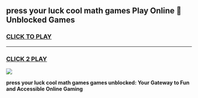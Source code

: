 
## press your luck cool math games Play Online 👋 Unblocked Games
<h3>
<a href="https://news.freeplayer.one?title=press_your_luck_cool_math_games&ref=17CMG">CLICK TO PLAY</a></h3>
<hr>

<h3>
<a href="https://news.freeplayer.one?title=press_your_luck_cool_math_games&ref=17CMG">CLICK 2 PLAY</a>
  
</h3>

<a href="https://news.freeplayer.one?title=press_your_luck_cool_math_games&ref=17CMG/"><img src="https://clearcache.store/games.png"></a>


**press your luck cool math games games unblocked: Your Gateway to Fun and Accessible Online Gaming**

